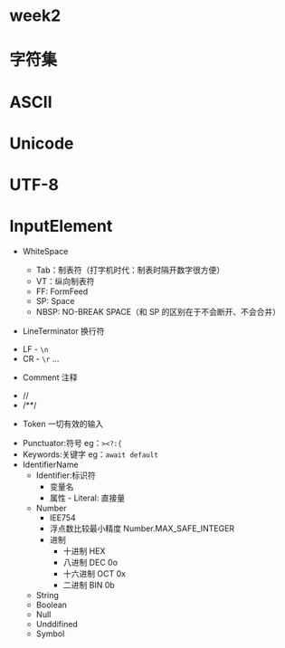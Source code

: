 # week2


 # 字符集

  # ASCII
  # Unicode 
  # UTF-8


# InputElement
  * WhiteSpace 
    - Tab：制表符（打字机时代：制表时隔开数字很方便）
    - VT：纵向制表符
    - FF: FormFeed
    - SP: Space
    - NBSP: NO-BREAK SPACE（和 SP 的区别在于不会断开、不会合并）
  
  * LineTerminator 换行符
   - LF - `\n`
   - CR - `\r`
   ...

  * Comment 注释 
   - //
   - /**/

  * Token 一切有效的输入
   - Punctuator:符号 eg：`><?:{`
   -  Keywords:关键字  eg：`await default`
   - IdentifierName
      -  Identifier:标识符
          - 变量名 
          - 属性
    - Literal: 直接量
      - Number
        - IEE754
        - 浮点数比较最小精度 Number.MAX_SAFE_INTEGER
        - 进制
          - 十进制  HEX 
          - 八进制  DEC 0o
          - 十六进制 OCT 0x
          - 二进制  BIN 0b
      - String       
      - Boolean
      - Null
      - Unddifined
      - Symbol